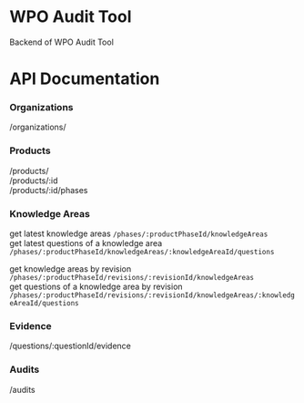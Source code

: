 # WPO Audit Tool

Backend of WPO Audit Tool

# API Documentation

### Organizations
/organizations/  
  
### Products
/products/  
/products/:id  
/products/:id/phases  
  
### Knowledge Areas
get latest knowledge areas
`/phases/:productPhaseId/knowledgeAreas`  
get latest questions of a knowledge area
`/phases/:productPhaseId/knowledgeAreas/:knowledgeAreaId/questions`  
  
get knowledge areas by revision
`/phases/:productPhaseId/revisions/:revisionId/knowledgeAreas`  
get questions of a knowledge area by revision
`/phases/:productPhaseId/revisions/:revisionId/knowledgeAreas/:knowledgeAreaId/questions`  
  
### Evidence
/questions/:questionId/evidence  
  
### Audits
/audits  
